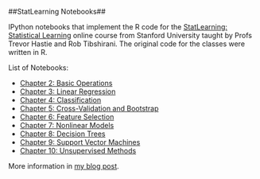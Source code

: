 ##StatLearning Notebooks##

IPython notebooks that implement the R code for the [StatLearning: Statistical Learning](https://class.stanford.edu/courses/HumanitiesScience/StatLearning/Winter2014/about) online course from Stanford University taught by Profs Trevor Hastie and Rob Tibshirani. The original code for the classes were written in R.

List of Notebooks:
* [Chapter 2: Basic Operations](http://nbviewer.ipython.org/github/sujitpal/statlearning-notebooks/blob/master/src/chapter2.ipynb)
* [Chapter 3: Linear Regression](http://nbviewer.ipython.org/github/sujitpal/statlearning-notebooks/blob/master/src/chapter3.ipynb)
* [Chapter 4: Classification](http://nbviewer.ipython.org/github/sujitpal/statlearning-notebooks/blob/master/src/chapter4.ipynb)
* [Chapter 5: Cross-Validation and Bootstrap](http://nbviewer.ipython.org/github/sujitpal/statlearning-notebooks/blob/master/src/chapter5.ipynb)
* [Chapter 6: Feature Selection](http://nbviewer.ipython.org/github/sujitpal/statlearning-notebooks/blob/master/src/chapter6.ipynb)
* [Chapter 7: Nonlinear Models](http://nbviewer.ipython.org/github/sujitpal/statlearning-notebooks/blob/master/src/chapter7.ipynb)
* [Chapter 8: Decision Trees](http://nbviewer.ipython.org/github/sujitpal/statlearning-notebooks/blob/master/src/chapter8.ipynb)
* [Chapter 9: Support Vector Machines](http://nbviewer.ipython.org/github/sujitpal/statlearning-notebooks/blob/master/src/chapter9.ipynb)
* [Chapter 10: Unsupervised Methods](http://nbviewer.ipython.org/github/sujitpal/statlearning-notebooks/blob/master/src/chapter10.ipynb)

More information in [my blog post](http://sujitpal.blogspot.com/2014/05/ipython-notebooks-for-statlearning.html).
